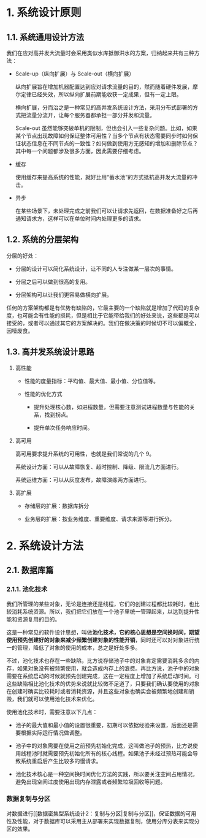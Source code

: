 
# 1. 系统设计原则

## 1.1. 系统通用设计方法

我们在应对高并发大流量时会采用类似水库抵御洪水的方案，归纳起来共有三种方法：

- Scale-up（纵向扩展）与 Scale-out（横向扩展）

	纵向扩展旨在增加机器配置达到应对请求流量的目的，然而随着硬件发展，摩尔定律已经失效，所以纵向扩展前期能收获一定成果，但有一定上限。

	横向扩展，分而治之是一种常见的高并发系统设计方法，采用分布式部署的方式把流量分流开，让每个服务器都承担一部分并发和流量。

	Scale-out 虽然能够突破单机的限制，但也会引入一些复杂问题。比如，如果某个节点出现故障如何保证整体可用性？当多个节点有状态需要同步时如何保证状态信息在不同节点的一致性？如何做到使用方无感知的增加和删除节点？其中每一个问题都涉及很多方面，因此需要仔细考虑。

- 缓存

	使用缓存来提高系统的性能，就好比用“蓄水池”的方式抵抗高并发大流量的冲击。

- 异步

	在某些场景下，未处理完成之前我们可以让请求先返回，在数据准备好之后再通知请求方，这样可以在单位时间内处理更多的请求。

## 1.2. 系统的分层架构

分层的好处：

- 分层的设计可以简化系统设计，让不同的人专注做某一层次的事情。

- 分层之后可以做到很高的复用。

- 分层架构可以让我们更容易做横向扩展。

任何的方案架构都是有优势有缺陷的，它最主要的一个缺陷就是增加了代码的复杂度，也可能会有性能的损耗，但是相比于它能带给我们的好处来说，这些都是可以接受的，或者可以通过其它的方案解决的。我们在做决策的时候切不可以偏概全，因噎废食。

## 1.3. 高并发系统设计思路

1. 高性能

	- 性能的度量指标：平均值、最大值、最小值、分位值等。

	- 性能的优化方式

		- 提升处理核心数，如进程数量，但需要注意测试进程数量与性能的关系，找到拐点。

		- 提升单次任务响应时间。

2. 高可用

	高可用要求提升系统的可用性，也就是我们常说的几个 9。

	系统设计方面：可以从故障恢复、超时控制、降级、限流几方面进行。

	系统运维方面：可以从灰度发布，故障演练两方面进行。

3. 高扩展

	- 存储层的扩展：数据库拆分

	- 业务层的扩展：按业务维度、重要维度、请求来源等进行拆分。

# 2. 系统设计方法

## 2.1. 数据库篇

### 2.1.1. 池化技术

我们所管理的某些对象，无论是连接还是线程，它们的创建过程都比较耗时，也比较消耗系统资源。所以，我们把它们放在一个池子里统一管理起来，以达到提升性能和资源复用的目的。

这是一种常见的软件设计思想，叫做**池化技术，它的核心思想是空间换时间，期望使用预先创建好的对象来减少频繁创建对象的性能开销**，同时还可以对对象进行统一的管理，降低了对象的使用的成本，总之是好处多多。

不过，池化技术也存在一些缺陷，比方说存储池子中的对象肯定需要消耗多余的内存，如果对象没有被频繁使用，就会造成内存上的浪费。再比方说，池子中的对象需要在系统启动的时候就预先创建完成，这在一定程度上增加了系统启动时间。可这些缺陷相比池化技术的优势来说就比较微不足道了，只要我们确认要使用的对象在创建时确实比较耗时或者消耗资源，并且这些对象也确实会被频繁地创建和销毁，我们就可以使用池化技术来优化。

使用池化技术时，需要注意以下几点：

- 池子的最大值和最小值的设置很重要，初期可以依据经验来设置，后面还是需要根据实际运行情况做调整。

- 池子中的对象需要在使用之前预先初始化完成，这叫做池子的预热，比方说使用线程池时就需要预先初始化所有的核心线程。如果池子未经过预热可能会导致系统重启后产生比较多的慢请求。

- 池化技术核心是一种空间换时间优化方法的实践，所以要关注空间占用情况，避免出现空间过度使用出现内存泄露或者频繁垃圾回收等问题。

### 数据复制与分区

对数据进行[[数据密集型系统设计2：复制与分区|复制与分区]]，保证数据的可用性及性能，对于数据库可以采用主从部署来实现数据复制，使用分库分表来实现分区的效果。



